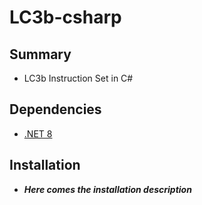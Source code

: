 # LC3b-csharp

## Summary
- LC3b Instruction Set in C#

## Dependencies
- [.NET 8](https://dotnet.microsoft.com/download/dotnet/8.0/runtime)

## Installation
- ***Here comes the installation description***